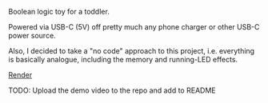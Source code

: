 Boolean logic toy for a toddler.

Powered via USB-C (5V) off pretty much any phone charger or other USB-C power source.

Also, I decided to take a "no code" approach to this project, i.e. everything is basically analogue, including the memory and running-LED effects.

[Render](https://github.com/battlesnake/maru-logic/blob/da1b877b9f830693bbb3e6eb010e83701448b195/renders/0001.png)

TODO: Upload the demo video to the repo and add to README
